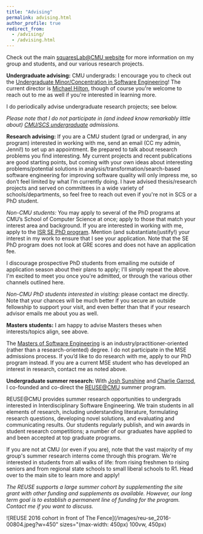 ```yaml
---
title: "Advising"
permalink: advising.html
author_profile: true
redirect_from:
  - /advising/
  - /advising.html
---
```


Check out the main [squaresLab@CMU website](http://squareslab.github.io) for
more information on my group and students, and our various research projects.

**Undergraduate advising:** CMU undergrads: I encourage you to check out the
[Undergraduate Minor/Concentration in Software
Engineering](http://isri.cmu.edu/education/undergrad/)! The current director is
[Michael Hilton](https://www.cs.cmu.edu/~mhilton/), though of course you're
welcome to reach out to me as well if you're interested in learning more.

I do periodically advise undergraduate research projects; see below.

*Please note that I do not participate in (and indeed know remarkably little
about) [CMU/SCS undergraduate](https://www.cs.cmu.edu/undergraduate-programs)
admissions.*

**Research advising:** If you are a CMU student (grad or undergrad, in any
program) interested in working with me, send an email (CC my admin, Jenni!) to
set up an appointment. Be prepared to talk about research problems you find
interesting. My current projects and recent publications are good starting
points, but coming with your own ideas about interesting problems/potential
solutions in analysis/transformation/search-based software engineering for
improving software quality will only impress me, so don’t feel limited by what
I’m currently doing. I have advised thesis/research projects and served on
committees in a wide variety of schools/departments, so feel free to reach out
even if you're not in SCS or a PhD student.

*Non-CMU students:* You may apply to several of the PhD programs at CMU’s School
of Computer Science at once; apply to those that match your interest area and
background. If you are interested in working with me, apply to
the [ISR SE PhD program](http://isri.cmu.edu/education/se-phd/application.html).
Mention (and substantiate/justify!) your interest in my work to ensure that I
see your application. Note that the SE PhD program does not look at GRE scores
and does not have an application fee.

I discourage prospective PhD students from emailing me outside of application
season about their plans to apply; I'll simply repeat the above. I'm excited to
meet you once you're admitted, or through the various other channels outlined
here.

*Non-CMU PhD students interested in visiting:* please contact me directly. Note
that your chances will be much better if you secure an outside fellowship to
support your visit, and even better than that if your research advisor emails me
about you as well.

**Masters students:** I am happy to advise Masters theses when interests/topics
align, see above.

The [Masters of Software Engineering](https://mse.isri.cmu.edu/) is an
industry/practitioner-oriented (rather than a research-oriented) degree. I do
not participate in the MSE admissions process. If you’d like to do research with
me, apply to our PhD program instead. If you are a current MSE student who has
developed an interest in research, contact me as noted above.

**Undergraduate summer research:**  With [Josh
Sunshine](http://www.cs.cmu.edu/~jssunshi/) and [Charlie
Garrod](https://www.cs.cmu.edu/~charlie/), I co-founded and co-direct the
[REUSE@CMU](http://reuse.cs.cmu.edu/) summer program.

REUSE@CMU provides summer research opportunities to undergrads interested in
Interdisciplinary Software Engineering.   We train students in all elements of
research, including understanding literature, formulating research questions,
developing novel solutions, and evaluating and communicating results.  Our
students regularly publish, and win awards in student research competitions; a
number of our graduates have applied to and been accepted at top graduate
programs.

If you are not at CMU (or even if you are), note that the vast majority of my
group's summer research interns come through this program.  We're
interested in students from all walks of life: from rising freshmen to rising
seniors and from regional state schools to small liberal schools to R1.  Head
over to the main site to learn more and apply!

*The REUSE supports a large summer cohort by supplementing the site grant with
 other funding and supplements as available. However, our long term goal is to
 establish a permanent line of funding for the program.  Contact me if you want
 to discuss.* 

![REUSE 2016 cohort in front of The Fence](/images/reu-se_2016-00804.jpeg?w=450" sizes="(max-width: 450px) 100vw, 450px)